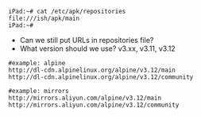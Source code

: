 ```
iPad:~# cat /etc/apk/repositories 
file:///ish/apk/main
iPad:~# 
```

- Can we still put URLs in repositories file?
- What version should we use? v3.xx, v3.11, v3.12

```
#example: alpine
http://dl-cdn.alpinelinux.org/alpine/v3.12/main
http://dl-cdn.alpinelinux.org/alpine/v3.12/community

#example: mirrors
http://mirrors.aliyun.com/alpine/v3.12/main
http://mirrors.aliyun.com/alpine/v3.12/community
```